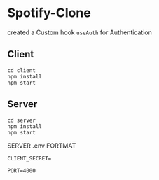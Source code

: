 # Spotify-Clone


created a Custom hook `useAuth` for Authentication

## Client
```shell
cd client
npm install 
npm start
```


## Server 
```shell
cd server 
npm install
npm start
```


SERVER .env FORTMAT

```
CLIENT_SECRET=

PORT=4000
```